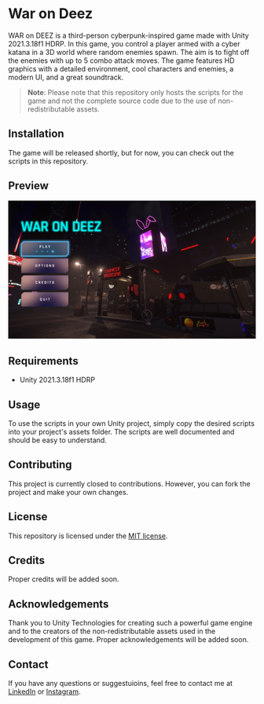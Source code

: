 # War on Deez

WAR on DEEZ is a third-person cyberpunk-inspired game made with Unity 2021.3.18f1 HDRP. In this game, you control a player armed with a cyber katana in a 3D world where random enemies spawn. The aim is to fight off the enemies with up to 5 combo attack moves. The game features HD graphics with a detailed environment, cool characters and enemies, a modern UI, and a great soundtrack.<br>

> **Note**: Please note that this repository only hosts the scripts for the game and not the complete source code due to the use of non-redistributable assets.

## Installation

The game will be released shortly, but for now, you can check out the scripts in this repository.

## Preview

![Sneakpeak Image for game UI and Envireonment](./Images/Preview.png)

## Requirements

-   Unity 2021.3.18f1 HDRP

## Usage

To use the scripts in your own Unity project, simply copy the desired scripts into your project's assets folder. The scripts are well documented and should be easy to understand.

## Contributing

This project is currently closed to contributions. However, you can fork the project and make your own changes.

## License

This repository is licensed under the [MIT license](./LICENSE.txt).

## Credits

Proper credits will be added soon.

## Acknowledgements

Thank you to Unity Technologies for creating such a powerful game engine and to the creators of the non-redistributable assets used in the development of this game. Proper acknowledgements will be added soon.

## Contact

If you have any questions or suggestuioins, feel free to contact me at [LinkedIn](https://www.linkedin.com/in/ali-qadir-1509b1226/) or [Instagram](https://www.instagram.com/oily.oli/).
